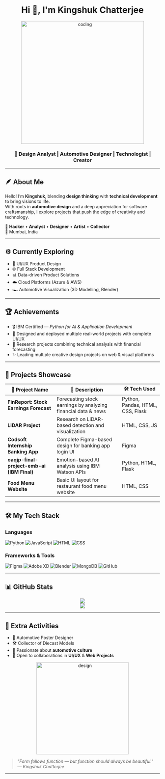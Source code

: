 <h1 align="center">Hi 👋, I'm Kingshuk Chatterjee</h1>
<p align="center">
  <img src="https://cdni.iconscout.com/illustration/premium/thumb/engineer-coding-on-multiple-computer-5307166-4435860.png" alt="coding" width="400"/>
</p>

<h3 align="center">🚀 Design Analyst | Automotive Designer | Technologist | Creator</h3>

---

## 🪶 About Me

Hello! I’m **Kingshuk**, blending **design thinking** with **technical development** to bring visions to life.  
With roots in **automotive design** and a deep appreciation for software craftsmanship, I explore projects that push the edge of creativity and technology.

🔸 **Hacker** • **Analyst** • **Designer** • **Artist** • **Collector**  
📍 Mumbai, India

---

## ⚙️ Currently Exploring
- 📱 UI/UX Product Design
- 🌐 Full Stack Development
- 📊 Data-driven Product Solutions
- ☁️ Cloud Platforms (Azure & AWS)
- 🏎 Automotive Visualization (3D Modelling, Blender)

---

## 🏆 Achievements
- 🎖️ IBM Certified — *Python for AI & Application Development*
- 🏁 Designed and deployed multiple real-world projects with complete UI/UX
- 🏅 Research projects combining technical analysis with financial forecasting
- ✨ Leading multiple creative design projects on web & visual platforms

---

## 🚀 Projects Showcase

| 🌟 Project Name                              | 🔖 Description                                                              | 🛠 Tech Used                              |
|---------------------------------------------|---------------------------------------------------------------------------|------------------------------------------|
| **FinReport: Stock Earnings Forecast**     | Forecasting stock earnings by analyzing financial data & news             | Python, Pandas, HTML, CSS, Flask        |
| **LiDAR Project**                         | Research on LiDAR-based detection and visualization                       | HTML, CSS, JS                           |
| **Codsoft Internship Banking App**        | Complete Figma-based design for banking app login UI                      | Figma                                   |
| **oaqjp-final-project-emb-ai (IBM Final)** | Emotion-based AI analysis using IBM Watson APIs                           | Python, HTML, Flask                     |
| **Food Menu Website**                    | Basic UI layout for restaurant food menu website                          | HTML, CSS                               |

---

## 🛠️ My Tech Stack

### Languages
![Python](https://img.shields.io/badge/-Python-05122A?style=flat&logo=python)
![JavaScript](https://img.shields.io/badge/-JavaScript-05122A?style=flat&logo=javascript)
![HTML](https://img.shields.io/badge/-HTML5-05122A?style=flat&logo=html5)
![CSS](https://img.shields.io/badge/-CSS3-05122A?style=flat&logo=css3)

### Frameworks & Tools
![Figma](https://img.shields.io/badge/-Figma-05122A?style=flat&logo=figma)
![Adobe XD](https://img.shields.io/badge/-Adobe%20XD-05122A?style=flat&logo=adobexd)
![Blender](https://img.shields.io/badge/-Blender-05122A?style=flat&logo=blender)
![MongoDB](https://img.shields.io/badge/-MongoDB-05122A?style=flat&logo=mongodb)
![GitHub](https://img.shields.io/badge/-GitHub-05122A?style=flat&logo=github)

---

## 📊 GitHub Stats
<p align="center">
  <img src="https://github-readme-stats.vercel.app/api?username=hackeryoon007&show_icons=true&theme=radical" />
  <br>
  <img src="https://github-readme-stats.vercel.app/api/top-langs/?username=hackeryoon007&layout=compact&theme=radical" />
</p>

---

## 🎨 Extra Activities
- 🎨 Automotive Poster Designer
- 🛠️ Collector of Diecast Models
- 🏁 Passionate about **automotive culture**
- 🤝 Open to collaborations in **UI/UX** & **Web Projects**

<p align="center">
  <img src="https://cdni.iconscout.com/illustration/premium/thumb/car-poster-designer-3687268-3072857.png" alt="design" width="300"/>
</p>

> *"Form follows function — but function should always be beautiful."*  
> — *Kingshuk Chatterjee*

---
